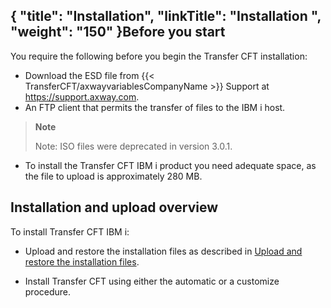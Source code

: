{
    "title": "Installation",
    "linkTitle": "Installation ",
    "weight": "150"
}Before you start
----------------

You require the following before you begin the Transfer CFT installation:

- Download the ESD file from {{< TransferCFT/axwayvariablesCompanyName  >}} Support at <a href="https://support.axway.com/" class="hyperlink">https://support.axway.com</a>.
- An FTP client that permits the transfer of files to the IBM i host.

> **Note**
>
> Note: ISO files were deprecated in version 3.0.1.

- To install the Transfer CFT IBM i product you need adequate space, as the file to upload is approximately 280 MB.

Installation and upload overview
--------------------------------

To install Transfer CFT IBM i:

- Upload and restore the installation files as described in <a href="upload_ibm_i" class="MCXref xref">Upload and restore the installation files</a>.

<!-- -->

- Install Transfer CFT using either the automatic or a customize procedure.
